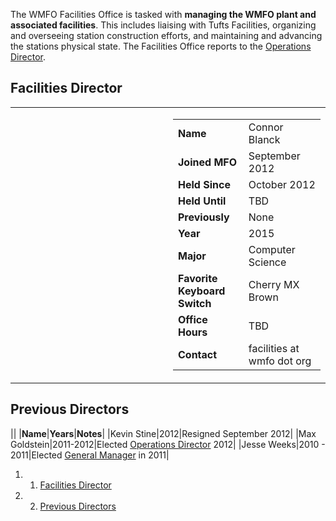 The WMFO Facilities Office is tasked with **managing the WMFO plant and associated facilities**. This includes liaising with Tufts Facilities, organizing and overseeing station construction efforts, and maintaining and advancing the stations physical state. The Facilities Office reports to the [Operations Director](https://wiki.wmfo.org/Executive_Board/Operations_Dept. "Operations Dept.").

Facilities Director
-------------------

<table>
<col width="50%" />
<col width="50%" />
<tbody>
<tr class="odd">
<td align="left"><a href="https://wiki.wmfo.org/@api/deki/files/454/=connorwmfo.jpg" title="connorwmfo.jpg"><embed src="https://wiki.wmfo.org/@api/deki/files/454/=connorwmfo.jpg?size=webview" /></a></td>
<td align="left"><table>
<tbody>
<tr class="odd">
<td align="left"><strong>Name</strong></td>
<td align="left">Connor Blanck</td>
</tr>
<tr class="even">
<td align="left"><strong>Joined MFO</strong></td>
<td align="left">September 2012</td>
</tr>
<tr class="odd">
<td align="left"><strong>Held Since</strong></td>
<td align="left">October 2012</td>
</tr>
<tr class="even">
<td align="left"><strong>Held Until</strong></td>
<td align="left">TBD</td>
</tr>
<tr class="odd">
<td align="left"><strong>Previously</strong></td>
<td align="left">None</td>
</tr>
<tr class="even">
<td align="left"><strong>Year</strong></td>
<td align="left">2015</td>
</tr>
<tr class="odd">
<td align="left"><strong>Major</strong></td>
<td align="left">Computer Science</td>
</tr>
<tr class="even">
<td align="left"><strong>Favorite Keyboard<br /> Switch</strong></td>
<td align="left">Cherry MX Brown</td>
</tr>
<tr class="odd">
<td align="left"><strong>Office Hours</strong></td>
<td align="left">TBD</td>
</tr>
<tr class="even">
<td align="left"><strong>Contact</strong></td>
<td align="left"><script type="text/javascript">
<!--
h='&#x77;&#x6d;&#102;&#x6f;&#46;&#x6f;&#114;&#x67;';a='&#64;';n='&#102;&#x61;&#x63;&#x69;&#108;&#x69;&#116;&#x69;&#x65;&#x73;';e=n+a+h;
document.write('<a h'+'ref'+'="ma'+'ilto'+':'+e+'">'+e+'<\/'+'a'+'>');
// -->
</script><noscript>&#102;&#x61;&#x63;&#x69;&#108;&#x69;&#116;&#x69;&#x65;&#x73;&#32;&#x61;&#116;&#32;&#x77;&#x6d;&#102;&#x6f;&#32;&#100;&#x6f;&#116;&#32;&#x6f;&#114;&#x67;</noscript></td>
</tr>
</tbody>
</table></td>
</tr>
</tbody>
</table>

Previous Directors
------------------

||
|**Name**|**Years**|**Notes**|
|Kevin Stine|2012|Resigned September 2012|
|Max Goldstein|2011-2012|Elected [Operations Director](https://wiki.wmfo.org/Executive_Board/Operations_Dept. "Operations Dept.") 2012|
|Jesse Weeks|2010 - 2011|Elected [General Manager](https://wiki.wmfo.org/Executive_Board/GM's_Office "GM's Office") in 2011|

1.  1. [Facilities Director](#Facilities_Director)
2.  2. [Previous Directors](#Previous_Directors)

